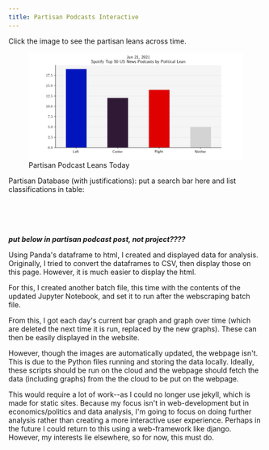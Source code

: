 ```yaml
---
title: Partisan Podcasts Interactive
---
```

<div class="change_img">Click the image to see the partisan leans across time.</div>

<figure>
  <img src="\..\podcast_day_data\podcast_leans_today.png" alt="Current day's partisan leans">
  <figcaption>Partisan Podcast Leans Today</figcaption>
</figure>

Partisan Database (with justifications):
  put a search bar here and list classifications in table:

  \
  \
  \
  \
***put below in partisan podcast post, not project????***

<!-- https://stackoverflow.com/questions/8988855/include-another-html-file-in-a-html-file -->
<!-- <div id="all-pods-lean"></div> -->
<div id="classify-justify"></div>
<div id="mean-leans"></div>
<div id="today-political"></div>
<div id="today-neither"></div>

Using Panda's dataframe to html, I created and displayed data for analysis. Originally, I tried to convert the dataframes to CSV, then display those on this page. However, it is much easier to display the html.

For this, I created another batch file, this time with the contents of the updated Jupyter Notebook, and set it to run after the webscraping batch file.

From this, I got each day's current bar graph and graph over time (which are deleted the next time it is run, replaced by the new graphs). These can then be easily displayed in the website.

However, though the images are automatically updated, the webpage isn't. This is due to the Python files running and storing the data locally. Ideally, these scripts should be run on the cloud and the webpage should fetch the data (including graphs) from the the cloud to be put on the webpage.

This would require a lot of work--as I could no longer use jekyll, which is made for static sites. Because my focus isn't in web-development but in economics/politics and data analysis, I'm going to focus on doing further analysis rather than creating a more interactive user experience. Perhaps in the future I could return to this using a web-framework like django. However, my interests lie elsewhere, so for now, this must do.

<script src="..\scripts\jquery.js"></script>
<script src="..\scripts\partisan_script.js"></script>
